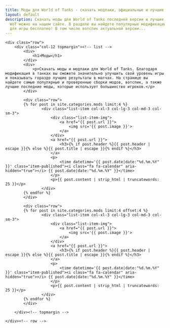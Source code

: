 ```yaml
---
title: Моды для World of Tanks - скачать модпаки, официальные и лучшие сборки
layout: default
description: Скачать моды для World of Tanks последней версии и лучшие сборки модов
  WoT можно на нашем сайте. В разделе вы найдете популярные модификации и модпаки
  для игры бесплатно! В том числе вотспик актуальной версии...
---
```


<div class="container-xl category-page mods-page">
	
    <div class="row">
        <div class="col-12 topmargin"><!-- list -->
			<div>
				<h1>Моды</h1>
			</div>	
			<div>	
				<p>Скачать моды и модпаки для World of Tanks. Благодаря модификация в танках вы сможете значительно улучшить свой уровень игры и показывать гораздо лучшие результаты в матчах. На странице вы найдете самые популярные и проверенные сборки модов, вотспик, а также лучшие последние моды, которые использует большинство игроков.</p>
			</div>	
			
			<div class="row">
			{% for post in site.categories.mods limit:4 %} 
					<div class="list-item col-xl-3 col-lg-3 col-md-3 col-sm-3">
						<div class="list-item-img">
							<a href="{{ post.url }}">
								<img src='{{ post.image }}'>
							</a>
						</div>
						<a href="{{ post.url }}">
							<h3>{% if post.header %}{{ post.header | escape }}{% else %}{{ post.title | escape }}{% endif %}</h3>
						</a>
						<p>
							<time datetime='{{ post.date|date:"%d.%m.%Y" }}' class="item-published"><i class="fa fa-calendar" aria-hidden="true"></i> {{ post.date|date:"%d.%m.%Y" }}</time>
						</p>
						<p>{{ post.content | strip_html | truncatewords: 25 }}</p>
					</div>
			{% endfor %}
			</div>
			
			<div class="row">
			{% for post in site.categories.mods limit:4 offset:4 %} 
					<div class="list-item col-xl-3 col-lg-3 col-md-3 col-sm-3">
						<div class="list-item-img">
							<a href="{{ post.url }}">
								<img src='{{ post.image }}'>
							</a>
						</div>
						<a href="{{ post.url }}">
							<h3>{% if post.header %}{{ post.header | escape }}{% else %}{{ post.title | escape }}{% endif %}</h3>
						</a>
						<p>
							<time datetime='{{ post.date|date:"%d.%m.%Y" }}' class="item-published"><i class="fa fa-calendar" aria-hidden="true"></i> {{ post.date|date:"%d.%m.%Y" }}</time>
						</p>
						<p>{{ post.content | strip_html | truncatewords: 25 }}</p>
					</div>
			{% endfor %}
			</div>
		
		</div><!-- topmargin -->
	    
    </div><!-- row -->

</div><!-- container -->
